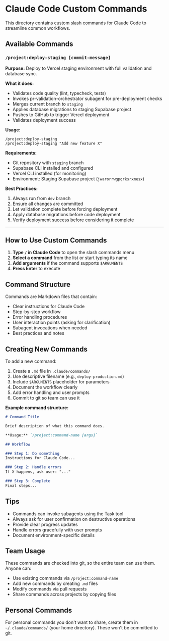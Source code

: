 # Claude Code Custom Commands

This directory contains custom slash commands for Claude Code to streamline common workflows.

## Available Commands

### `/project:deploy-staging [commit-message]`

**Purpose:** Deploy to Vercel staging environment with full validation and database sync.

**What it does:**
- Validates code quality (lint, typecheck, tests)
- Invokes pr-validation-orchestrator subagent for pre-deployment checks
- Merges current branch to `staging`
- Applies database migrations to staging Supabase project
- Pushes to GitHub to trigger Vercel deployment
- Validates deployment success

**Usage:**
```
/project:deploy-staging
/project:deploy-staging "Add new feature X"
```

**Requirements:**
- Git repository with `staging` branch
- Supabase CLI installed and configured
- Vercel CLI installed (for monitoring)
- Environment: Staging Supabase project (`jwarorrwgpqrksrxmesx`)

**Best Practices:**
1. Always run from `dev` branch
2. Ensure all changes are committed
3. Let validation complete before forcing deployment
4. Apply database migrations before code deployment
5. Verify deployment success before considering it complete

---

## How to Use Custom Commands

1. **Type `/` in Claude Code** to open the slash commands menu
2. **Select a command** from the list or start typing its name
3. **Add arguments** if the command supports `$ARGUMENTS`
4. **Press Enter** to execute

## Command Structure

Commands are Markdown files that contain:
- Clear instructions for Claude Code
- Step-by-step workflow
- Error handling procedures
- User interaction points (asking for clarification)
- Subagent invocations when needed
- Best practices and notes

## Creating New Commands

To add a new command:

1. Create a `.md` file in `.claude/commands/`
2. Use descriptive filename (e.g., `deploy-production.md`)
3. Include `$ARGUMENTS` placeholder for parameters
4. Document the workflow clearly
5. Add error handling and user prompts
6. Commit to git so team can use it

**Example command structure:**
```markdown
# Command Title

Brief description of what this command does.

**Usage:** `/project:command-name [args]`

## Workflow

### Step 1: Do something
Instructions for Claude Code...

### Step 2: Handle errors
If X happens, ask user: "..."

### Step 3: Complete
Final steps...
```

## Tips

- Commands can invoke subagents using the Task tool
- Always ask for user confirmation on destructive operations
- Provide clear progress updates
- Handle errors gracefully with user prompts
- Document environment-specific details

## Team Usage

These commands are checked into git, so the entire team can use them. Anyone can:
- Use existing commands via `/project:command-name`
- Add new commands by creating `.md` files
- Modify commands via pull requests
- Share commands across projects by copying files

## Personal Commands

For personal commands you don't want to share, create them in `~/.claude/commands/` (your home directory). These won't be committed to git.
